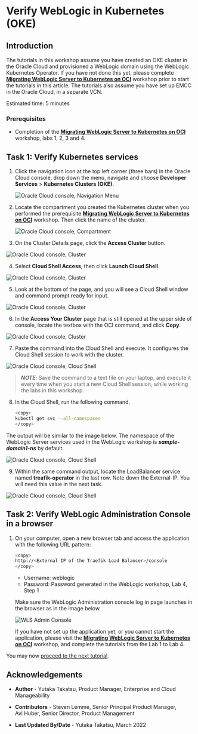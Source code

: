 # Verify WebLogic in Kubernetes (OKE)

## Introduction

The tutorials in this workshop assume you have created an OKE cluster in the Oracle Cloud and provisioned a WebLogic domain using the WebLogic Kubernetes Operator. If you have not done this yet, please complete  **[Migrating WebLogic Server to Kubernetes on OCI](https://apexapps.oracle.com/pls/apex/dbpm/r/livelabs/view-workshop?wid=567)** workshop prior to start the tutorials in this article. The tutorials also assume you have set up EMCC in the Oracle Cloud, in a separate VCN.


Estimated time: 5 minutes


### Prerequisites

* Completion of the **[Migrating WebLogic Server to Kubernetes on OCI](https://apexapps.oracle.com/pls/apex/dbpm/r/livelabs/view-workshop?wid=567)** workshop, labs 1, 2, 3 and 4.



## Task 1: Verify Kubernetes services

1. Click the navigation icon at the top left corner (three bars) in the Oracle Cloud console, drop down the menu, navigate and choose **Developer Services** > **Kubernetes Clusters (OKE)**.

   ![Oracle Cloud console, Navigation Menu](images/1-1-menu.png " ")

2. Locate the compartment you created the Kubernetes cluster when you performed the prerequisite **[Migrating WebLogic Server to Kubernetes on OCI](https://apexapps.oracle.com/pls/apex/dbpm/r/livelabs/workshop-attendee-2?p210_workshop_id=567&p210_type=2&session=102696148940850)** workshop. Then click the name of the cluster.

   ![Oracle Cloud console, Compartment](images/1-2-compartment.png " ")

3.	On the Cluster Details page, click the **Access Cluster** button.

   ![Oracle Cloud console, Cluster](images/1-3-cluster.png " ")

4.	Select **Cloud Shell Access**, then click **Launch Cloud Shell**.

   ![Oracle Cloud console, Cluster](images/1-4-cluster.png " ")

5.	Look at the bottom of the page, and you will see a Cloud Shell window and command prompt ready for input.

   ![Oracle Cloud console, Cluster](images/1-5-cluster.png " ")

6.	In the **Access Your Cluster** page that is still opened at the upper side of console, locate the textbox with the OCI command, and click **Copy**.

   ![Oracle Cloud console, Cluster](images/1-6-cluster.png " ")

7.	Paste the command into the Cloud Shell and execute. It configures the Cloud Shell session to work with the cluster.

   ![Oracle Cloud console, Cloud Shell](images/1-7-cloudshell.png " ")


   > ***NOTE***:  Save the command to a text file on your laptop, and execute it every time when you start a new Cloud Shell session, while working the labs in this workshop.


8.	In the Cloud Shell, run the following command.

    ``` bash
    <copy>
    kubectl get svc --all-namespaces
    </copy>
    ```

   The output will be similar to the image below. The namespace of the WebLogic Server services used in the WebLogic workshop is ***sample-domain1-ns*** by default.

   ![Oracle Cloud console, Cloud Shell](images/1-8-cloudshell.png " ")


9.	Within the same command output, locate the LoadBalancer service named **treafik-operator** in the last row. Note down the External-IP. You will need this value in the next task.

   ![Oracle Cloud console, Cloud Shell](images/1-9-cloudshell.png " ")

## Task 2: Verify WebLogic Administration Console in a browser



1.	On your computer, open a new browser tab and access the application with the following URL pattern:

     ``` bash
     <copy>
     http://<External IP of the Traefik Load Balancer>/console
     </copy>
     ```
     * Username: weblogic
     * Password: Password generated in the WebLogic workshop, Lab 4, Step 1

     Make sure the WebLogic Administration console log in page launches in the browser as in the image below.

     ![WLS Admin Console](images/1-10-demoapp.png " ")


     If you have not set up the application yet, or you cannot start the application, please visit the **[Migrating WebLogic Server to Kubernetes on OCI](https://apexapps.oracle.com/pls/apex/dbpm/r/livelabs/workshop-attendee-2?p210_workshop_id=567&p210_type=2&session=102696148940850)** workshop, and complete the tutorials from the Lab 1 to Lab 4.



You may now [proceed to the next tutorial](#next).

## Acknowledgements

* **Author** - Yutaka Takatsu, Product Manager, Enterprise and Cloud Manageability
- **Contributors** -
Steven Lemme, Senior Principal Product Manager,<br>
Avi Huber, Senior Director, Product Management
* **Last Updated By/Date** - Yutaka Takatsu, March 2022
